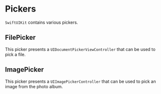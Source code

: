 # Pickers

`SwiftUIKit` contains various pickers.


## FilePicker

This picker presents a `UIDocumentPickerViewController` that can be used to pick a file.


## ImagePicker

This picker presents a `UIImagePickerController` that can be used to pick an image from the photo album.

